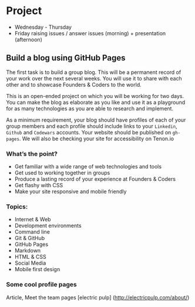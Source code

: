 # Project 
* Wednesday - Thursday
* Friday raising issues / answer issues (morning) + presentation (afternoon)

## Build a blog using GitHub Pages

The first task is to build a group blog. This will be a permanent record of your work over the next several weeks. You will use it to share with each other and to showcase Founders & Coders to the world.

This is an open-ended project on which you will be working for two days. You can make the blog as elaborate as you like and use it as a playground for as many technologies as you are able to research and implement.

As a minimum requirement, your blog should have profiles of each of your group members and each profile should include links to your ```Linkedin```, ```Github``` and ```Codewars``` accounts. Your website should be published on ```gh-pages```. We will also be checking your site for accessibility on Tenon.io

### **What’s the point?**
* Get familiar with a wide range of web technologies and tools
* Get used to working together in groups
* Produce a lasting record of your experience at Founders & Coders
* Get flashy with CSS
* Make your site responsive and mobile friendly

### **Topics:**
* Internet & Web
* Development environments
* Command line
* Git & GitHub
* GitHub Pages
* Markdown
* HTML & CSS
* Social Media
* Mobile first design

### Some cool profile pages
Article, Meet the team pages
[electric pulp] (http://electricpulp.com/about/)